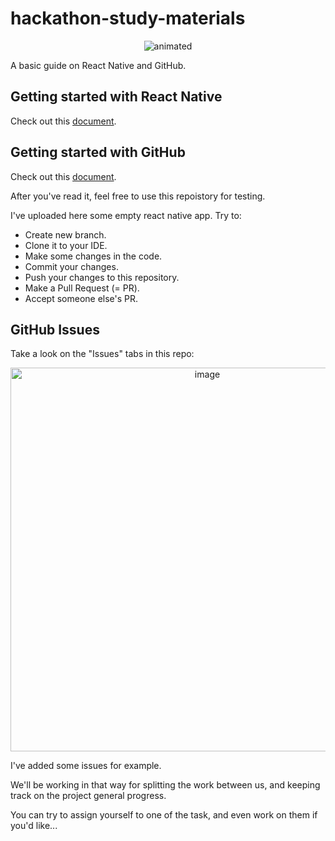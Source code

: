 # hackathon-study-materials

<p align="center">
  <img src="https://user-images.githubusercontent.com/35609587/97498745-63bb0100-1975-11eb-8c74-309097b1fd00.gif" alt="animated" />
</p>

A basic guide on React Native and GitHub.

## Getting started with React Native
Check out this [document](https://docs.google.com/document/d/1RxCS-wx9j4AybgooKckxfQGlzkO3CHE6LhwJEwwcu7c/edit?usp=sharing).


## Getting started with GitHub
Check out this [document](https://docs.google.com/document/d/1LL1H_6PYQ9vpNBEGmMTp05Dhw7QgZAs5D-MkcC9N9hY/edit?usp=sharing).

After you've read it, feel free to use this repoistory for testing.

I've uploaded here some empty react native app. Try to:
- Create new branch.
- Clone it to your IDE.
- Make some changes in the code.
- Commit your changes.
- Push your changes to this repository.
- Make a Pull Request (= PR).
- Accept someone else's PR.

## GitHub Issues
Take a look on the "Issues" tabs in this repo:

<p align="center">
  <img width="614" alt="image" src="https://user-images.githubusercontent.com/35609587/97493961-6108dd80-196e-11eb-96d8-e8e9cdc4e50b.PNG">
</p>

I've added some issues for example. 

We'll be working in that way for splitting the work between us, and keeping track on the project general progress.

You can try to assign yourself to one of the task, and even work on them if you'd like...
